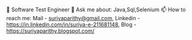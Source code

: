 🔭 Software Test Engineer
💬 Ask me about: Java,Sql,Selenium
📫 How to reach me: Mail - suriyaparithy@gmail.com, Linkedin - https://in.linkedin.com/in/suriya-e-211681148, Blog - https://suriyaparithy.blogspot.com/
